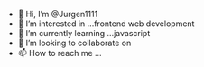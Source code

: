 - 👋 Hi, I’m @Jurgen1111
- 👀 I’m interested in ...frontend web development
- 🌱 I’m currently learning ...javascript
- 💞️ I’m looking to collaborate on 
- 📫 How to reach me ...

<!---
Jurgen1111/Jurgen1111 is a ✨ special ✨ repository because its `README.md` (this file) appears on your GitHub profile.
You can click the Preview link to take a look at your changes.
--->
